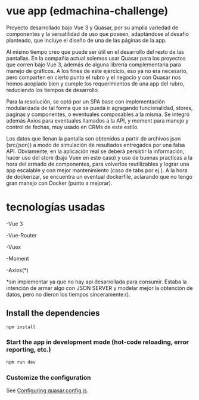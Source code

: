 # vue app (edmachina-challenge)

Proyecto desarrollado bajo Vue 3 y Quasar, por su amplia variedad de componentes y la versatilidad de uso que poseen, adaptándose al desafío planteado, que incluye el diseño de una de las páginas de la app.


Al mismo tiempo creo que puede ser útil en el desarrollo del resto de las pantallas. En la compañia actual solemos usar Quasar para los proyectos que corren bajo Vue 3, además de alguna librería complementaria para manejo de gráficos. A los fines de este ejercicio, eso ya no era necesario, pero comparten en cierto punto el rubro y el negocio y con Quasar nos hemos acoplado bien y cumple los requerimientos de una app del rubro, reduciendo los tiempos de desarrollo.


Para la resolución, se optó por un SPA base con implementación modularizada de tal forma que se pueda ir agragando funcionalidad, stores, paginas y componentes, o eventuales composables a la misma. Se integró además Axios para eventuales llamados a la API, y moment para manejo y control de fechas, muy usado en CRMs de este estilo.


Los datos que llenan la pantalla son obtenidos a partir de archivos json (src/json)) a modo de simulación de resultados entregados por una falsa API. Obviamente, en la aplicación real se deberá persistir la información, hacer uso del store (bajo Vuex en este caso) y uso de buenas practicas a la hora del armado de componentes, para volverlos reutilizables y lograr una app escalable y con mejor mantenimiento (caso de tabs por ej.). A la hora de dockerizar, se encuentra un eventual dockerfile, aclarando que no tengo gran manejo con Docker (punto a mejorar).

# tecnologías usadas


-Vue 3

-Vue-Router

-Vuex

-Moment

-Axios(*)


*sin implementar ya que no hay api desarrollada para consumir. Estaba la intención de armar algo con JSON SERVER y modelar mejor la obtención de datos, pero no dieron los tiempos sinceramente:().


## Install the dependencies
```bash
npm install
```

### Start the app in development mode (hot-code reloading, error reporting, etc.)
```bash
npm run dev
```


### Customize the configuration
See [Configuring quasar.config.js](https://v2.quasar.dev/quasar-cli-vite/quasar-config-js).
